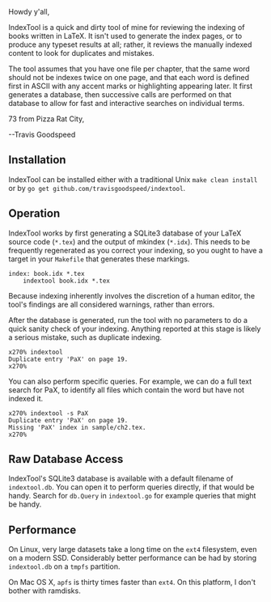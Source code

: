 
Howdy y'all,

IndexTool is a quick and dirty tool of mine for reviewing the indexing
of books written in LaTeX.  It isn't used to generate the index pages,
or to produce any typeset results at all; rather, it reviews the
manually indexed content to look for duplicates and mistakes.

The tool assumes that you have one file per chapter, that the same
word should not be indexes twice on one page, and that each word is
defined first in ASCII with any accent marks or highlighting appearing
later.  It first generates a database, then successive calls are
performed on that database to allow for fast and interactive searches
on individual terms.

73 from Pizza Rat City,

--Travis Goodspeed


## Installation

IndexTool can be installed either with a traditional Unix `make clean
install` or by `go get github.com/travisgoodspeed/indextool`.

## Operation

IndexTool works by first generating a SQLite3 database of your LaTeX
source code (`*.tex`) and the output of mkindex (`*.idx`).  This needs
to be frequently regenerated as you correct your indexing, so you
ought to have a target in your `Makefile` that generates these markings.

```
index: book.idx *.tex
	indextool book.idx *.tex
```

Because indexing inherently involves the discretion of a human editor,
the tool's findings are all considered warnings, rather than errors.

After the database is generated, run the tool with no parameters to do
a quick sanity check of your indexing.  Anything reported at this
stage is likely a serious mistake, such as duplicate indexing.

```
x270% indextool
Duplicate entry 'PaX' on page 19.
x270%
```

You can also perform specific queries.  For example, we can do a full
text search for PaX, to identify all files which contain the word but
have not indexed it.

```
x270% indextool -s PaX
Duplicate entry 'PaX' on page 19.
Missing 'PaX' index in sample/ch2.tex.
x270% 
```

## Raw Database Access

IndexTool's SQLite3 database is available with a default filename of
`indextool.db`.  You can open it to perform queries directly, if that
would be handy.  Search for `db.Query` in `indextool.go` for example
queries that might be handy.


## Performance

On Linux, very large datasets take a long time on the `ext4`
filesystem, even on a modern SSD.  Considerably better performance can
be had by storing `indextool.db` on a `tmpfs` partition.

On Mac OS X, `apfs` is thirty times faster than `ext4`.  On this
platform, I don't bother with ramdisks.


